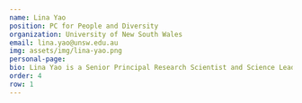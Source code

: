 ```yaml
---
name: Lina Yao
position: PC for People and Diversity
organization: University of New South Wales
email: lina.yao@unsw.edu.au
img: assets/img/lina-yao.png
personal-page: 
bio: Lina Yao is a Senior Principal Research Scientist and Science Lead at CSIRO's Data61, with adjunct and honorary professorships at UNSW, Macquarie University, and UTS. A Senior Member of ACM and IEEE, she serves as Associate Editor for top journals including ACM TOSN, TORS, TALLIP, and IEEE TAI. As leader of the Data Dynamics Lab, her research focuses on generalizable and explainable data mining and machine learning, with broad applications in recommender systems, computer vision, and healthcare informatics. She also served as Workshop Co-Chair for CIKM 2023.
order: 4
row: 1
---
```

